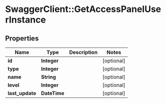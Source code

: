 # SwaggerClient::GetAccessPanelUserInstance

## Properties
Name | Type | Description | Notes
------------ | ------------- | ------------- | -------------
**id** | **Integer** |  | [optional] 
**type** | **Integer** |  | [optional] 
**name** | **String** |  | [optional] 
**level** | **Integer** |  | [optional] 
**last_update** | **DateTime** |  | [optional] 

